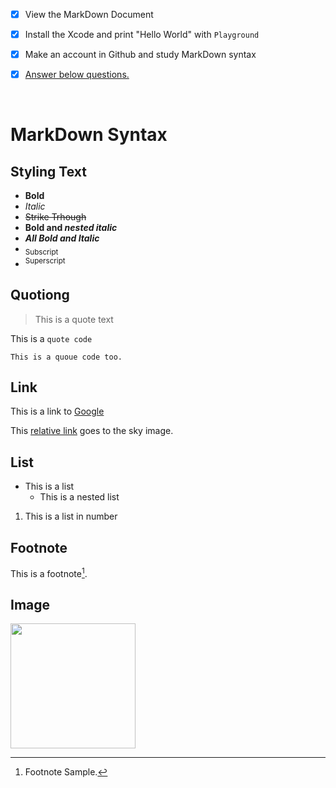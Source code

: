 - [x] View the MarkDown Document
- [x] Install the Xcode and print "Hello World" with `Playground`
- [x] Make an account in Github and study MarkDown syntax
- [x] [Answer below questions.](/Questions.md)


<br/>

# MarkDown Syntax

## Styling Text
- **Bold**
- *Italic*
- ~~Strike Trhough~~
- **Bold and _nested italic_**
- ***All Bold and Italic***
- <sub>Subscript</sub>
- <sup>Superscript</sup>

## Quotiong
> This is a quote text

This is a `quote code`
```
This is a quoue code too.
```
## Link
This is a link to [Google](https://www.google.com/)

This [relative link](/sky.jpeg) goes to the sky image.

## List
- This is a list
  - This is a nested list
1. This is a list in number

## Footnote
This is a footnote[^1].

[^1]: Footnote Sample.

## Image
<img src="https://user-images.githubusercontent.com/106911494/178134448-8a411889-3bee-4126-ab08-9a06dd1cf089.jpeg" width="200"/>


<!---
- 👋 Hi, I’m @Eunice0927
- 👀 I’m interested in ...
- 🌱 I’m currently learning ...
- 💞️ I’m looking to collaborate on ...
- 📫 How to reach me ...

Eunice0927/Eunice0927 is a ✨ special ✨ repository because its `README.md` (this file) appears on your GitHub profile.
You can click the Preview link to take a look at your changes.

--->
<!--![KakaoTalk_Photo_2022-07-10-15-50-31](https://user-images.githubusercontent.com/106911494/178134448-8a411889-3bee-4126-ab08-9a06dd1cf089.jpeg)-->
